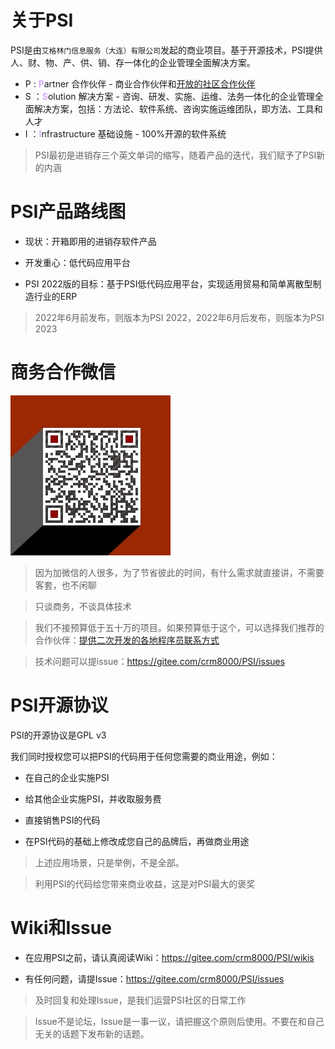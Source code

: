 # 关于PSI

PSI是由`艾格林门信息服务（大连）有限公司`发起的商业项目。基于开源技术，PSI提供人、财、物、产、供、销、存一体化的企业管理全面解决方案。

- P : <span style='color:#d3adf7'>**P**</span>artner 合作伙伴 - 商业合作伙伴和[开放的社区合作伙伴](https://gitee.com/crm8000/PSI/wikis/%E6%8F%90%E4%BE%9B%E4%BA%8C%E6%AC%A1%E5%BC%80%E5%8F%91%E7%9A%84%E5%90%84%E5%9C%B0%E7%A8%8B%E5%BA%8F%E5%91%98%E8%81%94%E7%B3%BB%E6%96%B9%E5%BC%8F)
- S ：<span style='color:#d3adf7'>**S**</span>olution 解决方案 - 咨询、研发、实施、运维、法务一体化的企业管理全面解决方案，包括：方法论、软件系统、咨询实施运维团队，即方法、工具和人才
- I ：<span style='color:#d3adf7'>**I**</span>nfrastructure 基础设施 - 100%开源的软件系统

> PSI最初是进销存三个英文单词的缩写，随着产品的迭代，我们赋予了PSI新的内涵

# PSI产品路线图

- 现状：开箱即用的进销存软件产品

- 开发重心：低代码应用平台

- PSI 2022版的目标：基于PSI低代码应用平台，实现适用贸易和简单离散型制造行业的ERP

> 2022年6月前发布，则版本为PSI 2022，2022年6月后发布，则版本为PSI 2023

# 商务合作微信

![商务合作微信](wx.jpg)

> 因为加微信的人很多，为了节省彼此的时间，有什么需求就直接讲，不需要客套，也不闲聊

> 只谈商务，不谈具体技术

> 我们不接预算低于五十万的项目。如果预算低于这个，可以选择我们推荐的合作伙伴：[提供二次开发的各地程序员联系方式](https://gitee.com/crm8000/PSI/wikis/%E6%8F%90%E4%BE%9B%E4%BA%8C%E6%AC%A1%E5%BC%80%E5%8F%91%E7%9A%84%E5%90%84%E5%9C%B0%E7%A8%8B%E5%BA%8F%E5%91%98%E8%81%94%E7%B3%BB%E6%96%B9%E5%BC%8F?sort_id=4467248)

> 技术问题可以提issue：https://gitee.com/crm8000/PSI/issues

# PSI开源协议

PSI的开源协议是GPL v3

我们同时授权您可以把PSI的代码用于任何您需要的商业用途，例如：

- 在自己的企业实施PSI

- 给其他企业实施PSI，并收取服务费

- 直接销售PSI的代码

- 在PSI代码的基础上修改成您自己的品牌后，再做商业用途

> 上述应用场景，只是举例，不是全部。

> 利用PSI的代码给您带来商业收益，这是对PSI最大的褒奖

# Wiki和Issue

- 在应用PSI之前，请认真阅读Wiki：https://gitee.com/crm8000/PSI/wikis

- 有任何问题，请提Issue：https://gitee.com/crm8000/PSI/issues

> 及时回复和处理Issue，是我们运营PSI社区的日常工作

> Issue不是论坛，Issue是一事一议，请把握这个原则后使用。不要在和自己无关的话题下发布新的话题。
